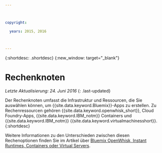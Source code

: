 ```yaml
---

 

copyright:

  years: 2015, 2016

 

---
```


{:shortdesc: .shortdesc} 
{:new_window: target="_blank"}

# Rechenknoten
*Letzte Aktualisierung: 24. Juni 2016*
{: .last-updated}

Der Rechenknoten umfasst die Infrastruktur und Ressourcen, die Sie auswählen können, um {{site.data.keyword.Bluemix}}-Apps zu erstellen. Zu Rechenressourcen gehören {{site.data.keyword.openwhisk_short}}, Cloud Foundry-Apps, {{site.data.keyword.IBM_notm}} Containers und {{site.data.keyword.IBM_notm}} {{site.data.keyword.virtualmachinesshort}}.
{:shortdesc}

Weitere Informationen zu den Unterschieden zwischen diesen Rechenoptionen finden Sie im Artikel über [Bluemix OpenWhisk, Instant Runtimes, Containers oder Virtual Servers](https://developer.ibm.com/bluemix/2015/08/05/bluemix-instant-runtimes-containers-or-virtual-machines/). 
